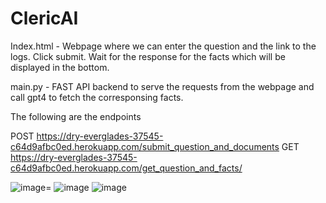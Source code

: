 # ClericAI

Index.html - Webpage where we can enter the question and the link to the logs. Click submit. Wait for the response for the facts which will be displayed in the bottom.

main.py - FAST API backend to serve the requests from the webpage and call gpt4 to fetch the corresponsing facts.

The following are the endpoints 

POST https://dry-everglades-37545-c64d9afbc0ed.herokuapp.com/submit_question_and_documents
GET https://dry-everglades-37545-c64d9afbc0ed.herokuapp.com/get_question_and_facts/

![image](https://github.com/PranavGrandhi/ClericAI/assets/39693342/9458c1cf-3b54-423b-8781-33c59990e21d)=
![image](https://github.com/PranavGrandhi/ClericAI/assets/39693342/257e8dbf-dd4e-435b-bc2a-ac45aeb1f5c0)
![image](https://github.com/PranavGrandhi/ClericAI/assets/39693342/208afeb0-d30f-4029-8fcf-eebc3f260d1b)


